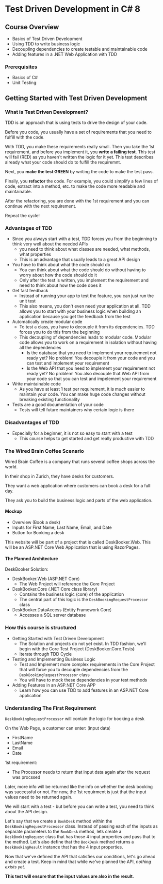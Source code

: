 # Test Driven Development in C# 8

## Course Overview

- Basics of Test Driven Development
- Using TDD to write business logic
- Decoupling dependencies to create testable and maintainable code
- Adding features in a .NET Web Application with TDD

### Prerequisites

- Basics of C#
- Unit Testing

## Getting Started with Test Driven Development

### What is Test Driven Development?

TDD is an approach that is using tests to drive the design of your code.

Before you code, you usually have a set of requirements that you need to fulfill with the code.

With TDD, you make these requirements really small. Then you take the 1st requirement, and before you implement it, you **write a failing test**. This test will fail (RED) as you haven't written the logic for it yet. This test describes already what your code should do to fulfill the requiremnt.

Next, you **make the test GREEN** by writing the code to make the test pass.

Finally, you **refactor** the code. For example, you could simplify a few lines of code, extract into a method, etc. to make the code more readable and maintainable.

After the refactoring, you are done with the 1st requirement and you can continue with the next requirement.

Repeat the cycle!

### Advantages of TDD

- Since you always start with a test, TDD forces you from the beginning to think very well about the needed APIs
  - you need to think about what classes are needed, what methods, what properties
  - This is an advantage that usually leads to a great API design
- You have to think about what the code should do
  - You can think about what the code should do without having to worry about how the code should do it
  - Only after the test is written, you implement the requirement and need to think about how the code does it
- Get fast feedback
  - Instead of running your app to test the feature, you can just run the unit test
  - This also means, you don't even need your application at all. TDD allows you to start with your business logic when building an application because you get the feedback from the test
- Automatically create modular code
  - To test a class, you have to decouple it from its dependencies. TDD forces you to do this from the beginning
  - This decoupling of dependencies leads to modular code. Modular code allows you to work on a requirement in isolation without having all the dependencies
    - Is the database that you need to implement your requirement not ready yet? No problem! You decouple it from your code and you can test and implement your requirement
    - Is the Web API that you need to implement your requirement not ready yet? No problem! You also decouple that Web API from your code so that you can test and impelement your requirement
- Write maintainable code
  - As you have at least 1 test per requirement, it is much easier to maintain your code. You can make huge code changes without breaking existing functionality
- Tests are a good documentation of your code
  - Tests will tell future maintainers why certain logic is there

### Disadvantages of TDD

- Especially for a beginner, it is not so easy to start with a test
  - This course helps to get started and get really productive with TDD

### The Wired Brain Coffee Scenario

Wired Brain Coffee is a company that runs several coffee shops across the world.

In their shop in Zurich, they have desks for customers.

They want a web application where customers can book a desk for a full day.

They ask you to build the business logic and parts of the web application.

#### Mockup

- Overview (Book a desk)
- Inputs for First Name, Last Name, Email, and Date
- Button for Booking a desk

This website will be part of a project that is called DeskBooker.Web. This will be an ASP.NET Core Web Application that is using RazorPages.

#### The Planned Architecture

DeskBooker Solution:

- DeskBooker.Web (ASP.NET Core)
  - The Web Project will reference the Core Project
- DeskBooker.Core (.NET Core class library)
  - Contains the business logic (core) of the application
  - The central part of this logic is the `DeskBookingRequestProcessor` class
- DeskBooker.DataAccess (Entity Framework Core)
  - Accesses a SQL server database

### How this course is structured

- Getting Started with Test Driven Development
  - The Solution and projects do not yet exist. In TDD fashion, we'll begin with the Core Test Project (DeskBooker.Core.Tests)
  - Iterate through TDD Cycle
- Testing and Implementing Business Logic
  - Test and Implement more complex requirements in the Core Project that will force you to decouple dependencies from the `DeskBookingRequestProcessor` class
  - You will have to mock these dependencies in your test methods
- Adding Features in an ASP.NET Core APP
  - Learn how you can use TDD to add features in an ASP.NET Core application

### Understanding The First Requirement

`DeskBookingRequestProcessor` will contain the logic for booking a desk

On the Web Page, a customer can enter: (input data)

- FirstName
- LastName
- Email
- Date

1st requirement:

- The Processor needs to return that input data again after the request was procssed

Later, more info will be returned like the info on whether the desk booking was successful or not. For now, the 1st requirment is just that the input values need to be returned again.

We will start with a test - but before you can write a test, you need to think about the API design.

Let's say that we create a `BookDesk` method within the `DeskBookingRequestProcessor` class. Instead of passing each of the inputs as separate parameters to the `BookDesk` method, lets create a `DeskBookingRequest` class that has those 4 input properties and pass that to the method. Let's also define that the `BookDesk` method returns a `DeskBookingResult` instance that has the 4 input properties.

Now that we've defined the API that satisfies our conditions, let's go ahead and create a test. Keep in mind that while we've planned the API, *nothing exists yet*.

**This test will ensure that the input values are also in the result.**
